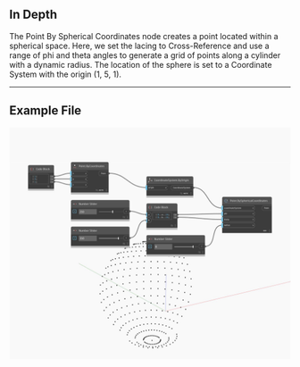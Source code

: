 ## In Depth
The Point By Spherical Coordinates node creates a point located within a spherical space. Here, we set the lacing to Cross-Reference and use a range of phi and theta angles to generate a grid of points along a cylinder with a dynamic radius. The location of the sphere is set to a Coordinate System with the origin (1, 5, 1).
___
## Example File

![BySphericalCoordinates](./Autodesk.DesignScript.Geometry.Point.BySphericalCoordinates_img.jpg)

